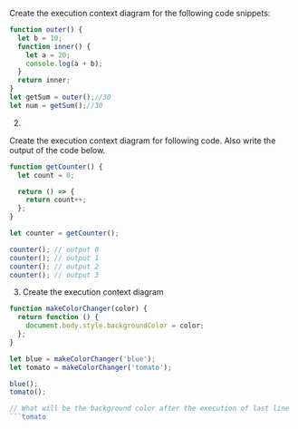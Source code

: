 Create the execution context diagram for the following code snippets:

```js
function outer() {
  let b = 10;
  function inner() {
    let a = 20;
    console.log(a + b);
  }
  return inner;
}
let getSum = outer();//30
let num = getSum();//30
```

2.

Create the execution context diagram for following code. Also write the output of the code below.

```js
function getCounter() {
  let count = 0;

  return () => {
    return count++;
  };
}

let counter = getCounter();

counter(); // output 0
counter(); // output 1
counter(); // output 2
counter(); // output 3
```

3. Create the execution context diagram

```js
function makeColorChanger(color) {
  return function () {
    document.body.style.backgroundColor = color;
  };
}

let blue = makeColorChanger('blue');
let tomato = makeColorChanger('tomato');

blue();
tomato();

// What will be the background color after the execution of last line
```tomato
